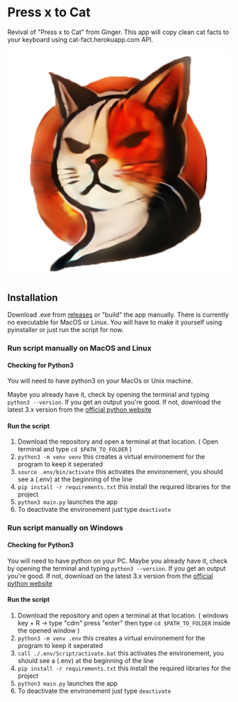 
# Press x to Cat
Revival of "Press x to Cat" from Ginger. This app will copy clean cat facts to your keyboard using cat-fact.herokuapp.com API.

![alt text](https://github.com/nexuma/pressxtocat/blob/main/logo.png?raw=true)
## Installation
Download .exe from [releases](https://github.com/nexuma/pressxtocat/releases/tag/stable) or "build" the app manually.
There is currently no executable for MacOS or Linux. You will have to make it yourself using pyinstaller or just run the script for now.


### Run script manually on MacOS and Linux
#### Checking for Python3
You will need to have python3 on your MacOs or Unix machine. 

Maybe you already have it, check by opening the terminal and typing ```python3 --version```. If you get an output you're good. If not, download the latest 3.x version from the [official python website](https://www.python.org/downloads/)
#### Run the script
1. Download the repository and open a terminal at that location. ( Open terminal and type ```cd $PATH_TO_FOLDER``` )
2. ```python3 -m venv venv``` this creates a virtual environement for the program to keep it seperated
3. ```source .env/bin/activate``` this activates the environement, you should see a (.env) at the beginning of the line
4. ```pip install -r requirements.txt``` this install the required libraries for the project
5. ```python3 main.py``` launches the app
6. To deactivate the environement just type ```deactivate```

### Run script manually on Windows 
#### Checking for Python3
You will need to have python on your PC. Maybe you already have it, check by opening the terminal and typing ```python3 --version```. If you get an output you're good. If not, download on the latest 3.x version from the [official python website](https://www.python.org/downloads/)
#### Run the script
1. Download the repository and open a terminal at that location. ( windows key + R -> type "cdm" press "enter" then type ```cd $PATH_TO_FOLDER``` inside the opened window )
2. ```python3 -m venv .env``` this creates a virtual environement for the program to keep it seperated
3. ```call ./.env/Script/activate.bat``` this activates the environement, you should see a (.env) at the beginning of the line
4. ```pip install -r requirements.txt``` this install the required libraries for the project
5. ```python3 main.py``` launches the app
6. To deactivate the environement just type ```deactivate```



